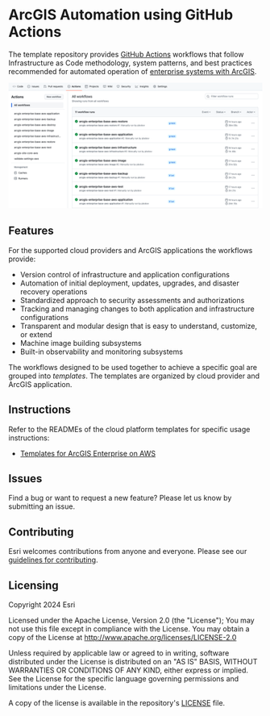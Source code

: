 # ArcGIS Automation using GitHub Actions

The template repository provides [GitHub Actions](https://docs.github.com/en/actions) workflows that follow Infrastructure as Code methodology, system patterns, and best practices recommended for automated operation of [enterprise systems with ArcGIS](https://architecture.arcgis.com/en/).

![ArcGIS Automation using GitHub Actions](arcgis-gitops.png "ArcGIS Automation using GitHub Actions")

## Features

For the supported cloud providers and ArcGIS applications the workflows provide:

* Version control of infrastructure and application configurations
* Automation of initial deployment, updates, upgrades, and disaster recovery operations
* Standardized approach to security assessments and authorizations
* Tracking and managing changes to both application and infrastructure configurations
* Transparent and modular design that is easy to understand, customize, or extend
* Machine image building subsystems
* Built-in observability and monitoring subsystems

The workflows designed to be used together to achieve a specific goal are grouped into *templates*. The templates are organized by cloud provider and ArcGIS application.

## Instructions

Refer to the READMEs of the cloud platform templates for specific usage instructions:

* [Templates for ArcGIS Enterprise on AWS](aws/README.md)

## Issues

Find a bug or want to request a new feature? Please let us know by submitting an issue.

## Contributing

Esri welcomes contributions from anyone and everyone. Please see our [guidelines for contributing](https://github.com/esri/contributing).

## Licensing

Copyright 2024 Esri

Licensed under the Apache License, Version 2.0 (the "License");
You may not use this file except in compliance with the License.
You may obtain a copy of the License at
   http://www.apache.org/licenses/LICENSE-2.0

Unless required by applicable law or agreed to in writing, software
distributed under the License is distributed on an "AS IS" BASIS,
WITHOUT WARRANTIES OR CONDITIONS OF ANY KIND, either express or implied.
See the License for the specific language governing permissions and
limitations under the License.

A copy of the license is available in the repository's [LICENSE](https://github.com/arcgis/arcgis-gitops/blob/main/License.txt?raw=true) file.
  